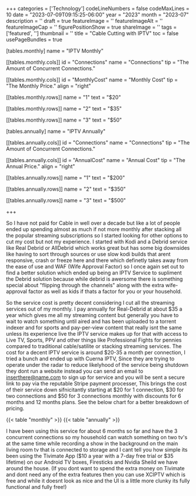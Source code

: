 ﻿+++
categories = ['Technology']
codeLineNumbers = false
codeMaxLines = 10
date = "2023-07-09T09:15:25-06:00"
year = "2023"
month = "2023-07"
description = ''
draft = true
featureImage = ''
featureImageAlt = ''
featureImageCap = ''
figurePositionShow = true
shareImage = ''
tags = ['featured', '']
thumbnail = ''
title = "Cable Cutting with IPTV"
toc = false
usePageBundles = true

[tables.monthly]
name = "IPTV Monthly"

  [[tables.monthly.cols]]
  id = "Connections"
  name = "Connections"
  tip = "The Amount of Concurrent Connections."

  [[tables.monthly.cols]]
  id = "MonthlyCost"
  name = "Monthly Cost"
  tip = "The Monthly Price."
  align = "right"

  [[tables.monthly.rows]]
  name = "1"
  text = "$20"

  [[tables.monthly.rows]]
  name = "2"
  text = "$35"

  [[tables.monthly.rows]]
  name = "3"
  text = "$50"
  
[tables.annually]
name = "IPTV Annually"

  [[tables.annually.cols]]
  id = "Connections"
  name = "Connections"
  tip = "The Amount of Concurrent Connections."

  [[tables.annually.cols]]
  id = "AnnualCost"
  name = "Annual Cost"
  tip = "The Annual Price."
  align = "right"

  [[tables.annually.rows]]
  name = "1"
  text = "$200"

  [[tables.annually.rows]]
  name = "2"
  text = "$350"

  [[tables.annually.rows]]
  name = "3"
  text = "$500"

+++

So I have not paid for Cable in well over a decade but like a lot of people ended up spending almost as much if not more monthly after stacking all the popular streaming subscriptions 
so I started looking for other options to cut my cost but not my experience. I started with Kodi and a Debrid service like Real Debrid or AllDebrid which works great but has some big downsides like having to sort through sources or use slow kodi builds that arent responsive, crash or freeze here and there which definetly takes away from the ease of use and WAF (Wife Approval Factor) so I once again set out to find a better solution which ended up being an IPTV Service to supliment the Debrid solution because while debrid is awersome there is something special about "flipping through the channels" along with the extra wife-approval factor as well as kids if thats a factor for you or your household.

So the service cost is pretty decent considering I cut all the streaming services out of my monthly. I pay annually for Real-Debrid at about $35 a year which gives me all my streaming content but generally you have to wait to watch something until aired and has been uploaded to a torrent indexer and for sports and pay-per-view content that really isnt the same unless its experience live the IPTV service makes up for that with access to Live TV, Sports, PPV and other things like Professional Fights for pennies compared to traditional cable/satilite or stacking streaming services. The cost for a decent IPTV service is around $20-35 a month per connection, I tried a bunch and ended up with Cuerna IPTV, Since they are trying to operate under the radar to reduce likelyhood of the service being shutdown they dont run a website instead you can send an email to inserthere@name.com to sign up for service and you will be sent a secure link to pay via the reputable Stripe payment processer, This brings the cost of their service down sifnicitantly starting at $20 for 1 connection, $30 for two connections and $50 for 3 connections monthly with discounts for 6 months and 12 months plans. See the below chart for a better breakdown of pricing. 

{{< table "monthly" >}}
{{< table "annually" >}}

I have been using this service for about 6 months so far and have the 3 concurrent connections so my household can watch something on two tv's at the same time while recording a show in the background on the main living room tv that is connected to storage and I cant tell you how simple its been using the Tivimate App ($10 a year with a 7-day free trial or $35 lifetime) on our Android TV boxes, Firesticks and Nvidia Sheild we have around the house. (If you dont want to spend the extra money on Tivimate and dont need any of the extra features then you can use XCIPTV which is free and while it doesnt look as nice and the UI is a little more clunky its fully functional and fully free!)